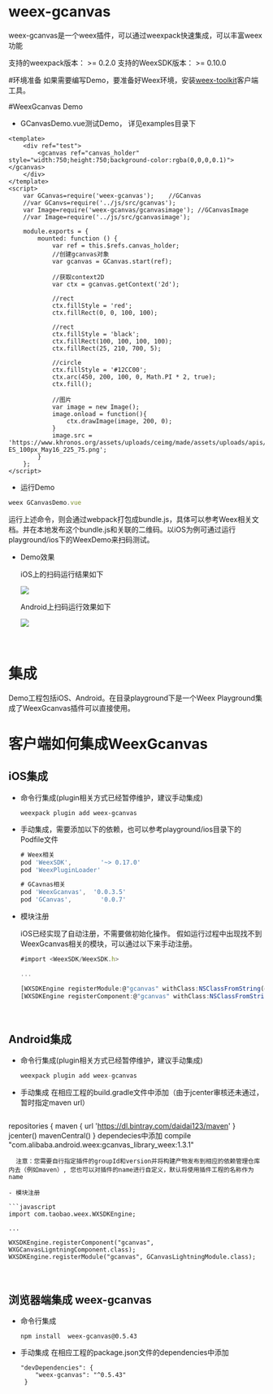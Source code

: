 # weex-gcanvas
weex-gcanvas是一个weex插件，可以通过weexpack快速集成，可以丰富weex功能

支持的weexpack版本： >= 0.2.0
支持的WeexSDK版本： >= 0.10.0


#环境准备
如果需要编写Demo，要准备好Weex环境，安装[weex-toolkit](https://www.npmjs.com/package/weex-toolkit)客户端工具。

#WeexGcanvas Demo

* GCanvasDemo.vue测试Demo， 详见examples目录下

```
<template>
	<div ref="test">
		<gcanvas ref="canvas_holder" style="width:750;height:750;background-color:rgba(0,0,0,0.1)"></gcanvas>
	</div>
</template>
<script>
	var GCanvas=require('weex-gcanvas'); 	//GCanvas
	//var GCanvs=require('../js/src/gcanvas');
	var Image=require('weex-gcanvas/gcanvasimage'); //GCanvasImage
    //var Image=require('../js/src/gcanvasimage');

	module.exports = {
		mounted: function () {
			var ref = this.$refs.canvas_holder;
			//创建gcanvas对象
			var gcanvas = GCanvas.start(ref);
			
			//获取context2D
			var ctx = gcanvas.getContext('2d');
			
			//rect
			ctx.fillStyle = 'red';
			ctx.fillRect(0, 0, 100, 100);

			//rect
			ctx.fillStyle = 'black';
			ctx.fillRect(100, 100, 100, 100);
			ctx.fillRect(25, 210, 700, 5);

			//circle
			ctx.fillStyle = '#12CC00';
			ctx.arc(450, 200, 100, 0, Math.PI * 2, true);
			ctx.fill();
			
			//图片
			var image = new Image();
			image.onload = function(){
				ctx.drawImage(image, 200, 0);
			}
			image.src = 'https://www.khronos.org/assets/uploads/ceimg/made/assets/uploads/apis/OpenGL-ES_100px_May16_225_75.png';
		}
	};
</script>
```

* 运行Demo
```Javascript
weex GCanvasDemo.vue
```

运行上述命令，则会通过webpack打包成bundle.js，具体可以参考Weex相关文档。并在本地发布这个bundle.js和关联的二维码。以iOS为例可通过运行playground/ios下的WeexDemo来扫码测试。

* Demo效果

  iOS上的扫码运行结果如下

  ![](https://img.alicdn.com/tfs/TB1NmBtc5qAXuNjy1XdXXaYcVXa-400-705.png)

  Android上扫码运行效果如下

  ![](https://gw.alicdn.com/tfs/TB1vjwrfhrI8KJjy0FpXXb5hVXa-400-706.png)

  ​

# 集成

Demo工程包括iOS、Android。在目录playground下是一个Weex Playground集成了WeexGcanvas插件可以直接使用。

# 客户端如何集成WeexGcanvas
## iOS集成
- 命令行集成(plugin相关方式已经暂停维护，建议手动集成)
  ```
  weexpack plugin add weex-gcanvas
  ```

- 手动集成，需要添加以下的依赖，也可以参考playground/ios目录下的Podfile文件
  ```JavaScript
  # Weex相关
  pod 'WeexSDK', 		'~> 0.17.0'
  pod 'WeexPluginLoader'

  # GCavnas相关
  pod 'WeexGcanvas',  '0.0.3.5'
  pod 'GCanvas', 		'0.0.7'
  ```

- 模块注册

  iOS已经实现了自动注册，不需要做初始化操作。 假如运行过程中出现找不到WeexGcanvas相关的模块，可以通过以下来手动注册。

  ```javascript
  #import <WeexSDK/WeexSDK.h>

  ...

  [WXSDKEngine registerModule:@"gcanvas" withClass:NSClassFromString(@"WXGCanvasModule")];
  [WXSDKEngine registerComponent:@"gcanvas" withClass:NSClassFromString(@"WXGCanvasComponent")];
  ```

  ​

## Android集成

- 命令行集成(plugin相关方式已经暂停维护，建议手动集成)
  ```Javascript
  weexpack plugin add weex-gcanvas
  ```

- 手动集成
    在相应工程的build.gradle文件中添加（由于jcenter审核还未通过，暂时指定maven url）
  ```
 repositories {
        maven { url 'https://dl.bintray.com/daidai123/maven' }
        jcenter()
        mavenCentral()
 }
 dependecies中添加
 compile "com.alibaba.android.weex:gcanvas_library_weex:1.3.1"
  ```
    注意：您需要自行指定插件的groupId和version并将构建产物发布到相应的依赖管理仓库内去（例如maven）, 您也可以对插件的name进行自定义，默认将使用插件工程的名称作为name

- 模块注册

  ```javascript
  import com.taobao.weex.WXSDKEngine;

  ...

  WXSDKEngine.registerComponent("gcanvas", WXGCanvasLigntningComponent.class);
  WXSDKEngine.registerModule("gcanvas", GCanvasLightningModule.class);
  ```

  ​


## 浏览器端集成 weex-gcanvas
- 命令行集成
  ```
  npm install  weex-gcanvas@0.5.43
  ```
- 手动集成
    在相应工程的package.json文件的dependencies中添加
  ```
  "devDependencies": {
      "weex-gcanvas": "^0.5.43"
   }
  ```

